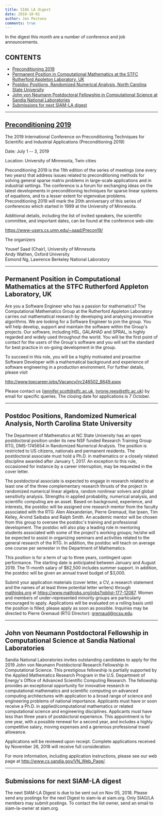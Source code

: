 ```yaml
---
title: SIAG LA digest
date: 2018-10-01
author: Jen Pestana
comments: true
---
```

In the digest this month are a number of conference and job announcements.

## CONTENTS

- [Preconditioning 2019](#nav0)
- [Permanent Position in Computational Mathematics at the STFC Rutherford Appleton Laboratory, UK](#nav1)
- [Postdoc Positions, Randomized Numerical Analysis, North Carolina State University](#nav2)
- [John von Neumann Postdoctoral Fellowship in Computational Science at Sandia National Laboratories](#nav3)
- [Submissions for next SIAM-LA digest](#nav4)

---------------

## <a name="nav0"></a><a href="https://www-users.cs.umn.edu/~saad/Precon19/">Preconditioning 2019</a>
The 2019 International Conference on Preconditioning Techniques
for Scientific and Industrial Applications (Preconditioning 2019) 

Date: July 1 -- 3, 2019

Location: University of Minnesota, Twin cities

Preconditioning 2019  is the  11th edition of  the series  of meetings
(one every two  years) that address issues  related to preconditioning
methods  for solving  general  sparse matrix  problems in  large-scale
applications and in industrial settings. The conference is a forum for
exchanging  ideas  on  the   latest  developments  in  preconditioning
techniques for  sparse linear  systems of equations,  and to  a lesser
extent for  eigenvalue problems.   Preconditioning 2019 will  mark the
20th anniversary of this series of conferences which started in 1999 at
the University of Minnesota.

Additional  details,  including  the  list of  invited  speakers,  the
scientific  committee,  and  important  dates, can  be  found  at  the
conference web-site:

<https://www-users.cs.umn.edu/~saad/Precon19/>

The organizers

Yousef Saad (Chair), University of Minnesota  
Andy Wathen, Oxford University  
Esmond Ng,  Lawrence Berkeley National Laboratory

---------------

## <a name="nav1">Permanent Position in Computational Mathematics at the STFC Rutherford Appleton Laboratory, UK</a>

Are you a Software Engineer who has a passion for mathematics? The Computational Mathematics Group at the Rutherford Appleton Laboratory carries out mathematical research by developing and analysing innovative algorithms. We are looking for a Software Engineer to join the group. You will help develop, support and maintain the software within the Group's projects. Our software, including HSL, GALAHAD and SPRAL, is highly regarded and widely used throughout the world. You will be the first point of contact for the users of the Group's software and you will set the standard for best practice in on-going development in the group.

To succeed in this role, you will be a highly motivated and proactive Software Developer with a mathematical background and experience of software engineering in a production environment. For further details, please visit

<http://www.topcareer.jobs/Vacancy/irc246502_8649.aspx>

Please contact us (<jennifer.scott@stfc.ac.uk>, <tyrone.rees@stfc.ac.uk>) by email for specific queries.
The closing date for applications is 7 October.

---------------

## <a name="nav2">Postdoc Positions, Randomized Numerical Analysis, North Carolina State University</a>

The Department of Mathematics at NC State University has an open
postdoctoral position under its new NSF funded Research Training Group
RTG, DMS-1745654 in Randomized Numerical Analysis. The position is
restricted to US citizens, nationals and permanent residents. The
postdoctoral associate must hold a Ph.D. in mathematics or a closely
related discipline awarded after January 1, 2017. An exception to this
rule, occasioned for instance by a career interruption, may be
requested in the cover letter.

The postdoctoral associate is expected to engage in research related
to at least one of the three complementary research thrusts of the
project in randomized numerical linear algebra, random nonlinear
solvers and global sensitivity analysis. Strengths in applied
probability, numerical analysis, and scientific computing are an
asset. Based on background, experience, and interests, the postdoc will
be assigned one research mentor from the faculty associated with the
RTG: Alen Alexanderian, Pierre Gremaud, Ilse Ipsen, Tim Kelley, Arvind
Saibaba and Ralph Smith. An academic mentor will be chosen from this
group to oversee the postdoc's training and professional
development. The postdoc will also play a leading role in mentoring
students associated with some of the project's working groups; he/she
will be expected to assist in organizing seminars and activities
related to the general research of the RTG. In addition, the postdoc
will teach on average one course per semester in the Department of
Mathematics.

This position is for a term of up to three years, contingent upon
performance. The starting date is anticipated between January and
August 2019. The 11-month salary of $62,500 includes summer
support. In addition, the postdoc will be given an annual travel
budget of $3,000.

Submit your application materials (cover letter, a CV, a research
statement and the names of at least three potential letter writers)
through [mathjobs.org](http://mathjobs.org) at
<https://www.mathjobs.org/jobs?joblist-177-12087>. Women and members of
under-represented minority groups are particularly encouraged to
apply. Applications will be evaluated on a rolling basis until the
position is filled; please apply as soon as possible. Inquiries may be
directed to Pierre Gremaud (RTG Director): <gremaud@ncsu.edu>.

---------------

## <a name="nav3">John von Neumann Postdoctoral Fellowship in Computational Science at Sandia National Laboratories</a>

Sandia National Laboratories invites outstanding candidates to apply for the 2019 John von Neumann Postdoctoral
Research Fellowship in Computational Science. This prestigious fellowship is partially supported by the Applied
Mathematics Research Program in the U.S. Department of Energy's Office of Advanced Scientific Computing Research.
The fellowship provides an exceptional opportunity for innovative research in computational mathematics and scientific
computing on advanced computing architectures with application to a broad range of science and engineering problems of
national importance. Applicants must have or soon receive a Ph.D. in applied/computational mathematics or related 
computational
science and engineering disciplines. Applicants must have less than three years of postdoctoral experience. This appointment
is for one year, with a possible renewal for a second year, and includes a highly competitive salary, moving expenses
and a generous professional travel allowance.

Applications will be reviewed upon receipt. Complete applications received by November 26, 2018 will receive full 
consideration.

For more information, including application instructions, please see our web page at <http://www.cs.sandia.gov/VN_Web_Page/>.

---------------

## <a name="nav4">Submissions for next SIAM-LA digest</a>

The next SIAM-LA Digest is due to be sent out on Nov 05, 2018.
Please send any postings for the next Digest to siam-la at siam.org. 
Only SIAG/LA members may submit postings.  To contact the list owner, 
send an email to siam-la-owner at siam.org.

